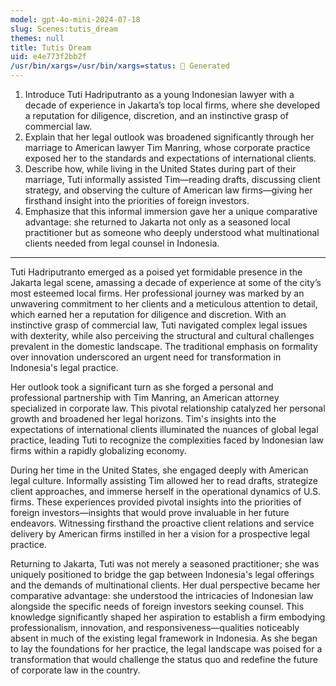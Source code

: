 ```yaml
---
model: gpt-4o-mini-2024-07-18
slug: Scenes:tutis_dream
themes: null
title: Tutis Dream
uid: e4e773f2bb2f
/usr/bin/xargs=/usr/bin/xargs=status: 🤖 Generated
---
```

1. Introduce Tuti Hadriputranto as a young Indonesian lawyer with a decade of experience in Jakarta’s top local firms, where she developed a reputation for diligence, discretion, and an instinctive grasp of commercial law.
2. Explain that her legal outlook was broadened significantly through her marriage to American lawyer Tim Manring, whose corporate practice exposed her to the standards and expectations of international clients.
3. Describe how, while living in the United States during part of their marriage, Tuti informally assisted Tim—reading drafts, discussing client strategy, and observing the culture of American law firms—giving her firsthand insight into the priorities of foreign investors.
4. Emphasize that this informal immersion gave her a unique comparative advantage: she returned to Jakarta not only as a seasoned local practitioner but as someone who deeply understood what multinational clients needed from legal counsel in Indonesia.


---
Tuti Hadriputranto emerged as a poised yet formidable presence in the Jakarta legal scene, amassing a decade of experience at some of the city’s most esteemed local firms. Her professional journey was marked by an unwavering commitment to her clients and a meticulous attention to detail, which earned her a reputation for diligence and discretion. With an instinctive grasp of commercial law, Tuti navigated complex legal issues with dexterity, while also perceiving the structural and cultural challenges prevalent in the domestic landscape. The traditional emphasis on formality over innovation underscored an urgent need for transformation in Indonesia's legal practice.

Her outlook took a significant turn as she forged a personal and professional partnership with Tim Manring, an American attorney specialized in corporate law. This pivotal relationship catalyzed her personal growth and broadened her legal horizons. Tim's insights into the expectations of international clients illuminated the nuances of global legal practice, leading Tuti to recognize the complexities faced by Indonesian law firms within a rapidly globalizing economy.

During her time in the United States, she engaged deeply with American legal culture. Informally assisting Tim allowed her to read drafts, strategize client approaches, and immerse herself in the operational dynamics of U.S. firms. These experiences provided pivotal insights into the priorities of foreign investors—insights that would prove invaluable in her future endeavors. Witnessing firsthand the proactive client relations and service delivery by American firms instilled in her a vision for a prospective legal practice.

Returning to Jakarta, Tuti was not merely a seasoned practitioner; she was uniquely positioned to bridge the gap between Indonesia's legal offerings and the demands of multinational clients. Her dual perspective became her comparative advantage: she understood the intricacies of Indonesian law alongside the specific needs of foreign investors seeking counsel. This knowledge significantly shaped her aspiration to establish a firm embodying professionalism, innovation, and responsiveness—qualities noticeably absent in much of the existing legal framework in Indonesia. As she began to lay the foundations for her practice, the legal landscape was poised for a transformation that would challenge the status quo and redefine the future of corporate law in the country.
